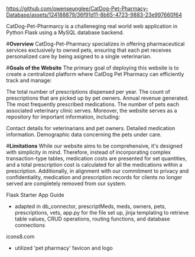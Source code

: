 https://github.com/owenseunglee/CatDog-Pet-Pharmacy-Database/assets/124188879/36f91d11-8b65-4723-9883-23e997660f64


CatDog-Pet-Pharmarcy is a challeneging real world web application in Python Flask using a MySQL database backend.

#**Overview**
CatDog-Pet-Pharmacy specializes in offering pharmaceutical services exclusively to owned pets, ensuring that each pet receives personalized care by being asigned to a single veterinarian.

#**Goals of the Website**
The primary goal of deploying this website is to create a centralized platform where CatDog Pet Pharmacy can efficiently track and manage:

The total number of prescriptions dispensed per year.
The count of prescriptions that are picked up by pet owners.
Annual revenue generated.
The most frequently prescribed medications.
The number of pets each associated veterinary clinic serves.
Moreover, the website serves as a repository for important information, including:

Contact details for veterinarians and pet owners.
Detailed medication information.
Demographic data concerning the pets under care.

#**Limitations**
While our website aims to be comprehensive, it's designed with simplicity in mind. Therefore, instead of incorporating complex transaction-type tables, medication costs are presented for set quantities, and a total prescription cost is calculated for all the medications within a prescription. Additionally, in alignment with our commitment to privacy and confidentiality, medication and prescription records for clients no longer served are completely removed from our system.

Flask Starter App Guide
- adapted in db_connector, prescriptMeds, meds, owners, pets, prescriptions, vets, app.py for the file set up, jinja templating to retrieve table values, CRUD operations, routing functions, and database connections

icons8.com
- utilized 'pet pharmacy' favicon and logo
